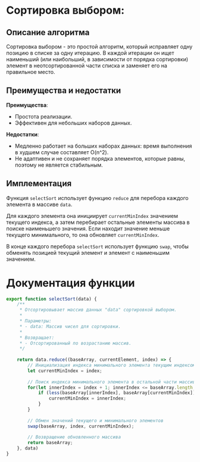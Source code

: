 # Сортировка выбором:

## Описание алгоритма

Сортировка выбором - это простой алгоритм, который исправляет одну позицию в списке за одну итерацию. В каждой итерации он ищет наименьший (или наибольший, в зависимости от порядка сортировки) элемент в неотсортированной части списка и заменяет его на правильное место.

## Преимущества и недостатки

**Преимущества**:
- Простота реализации.
- Эффективен для небольших наборов данных.

**Недостатки**:
- Медленно работает на больших наборах данных: время выполнения в худшем случае составляет O(n^2).
- Не адаптивен и не сохраняет порядка элементов, которые равны, поэтому не является стабильным.

## Имплементация

Функция `selectSort` использует функцию `reduce` для перебора каждого элемента в массиве `data`.

Для каждого элемента она инициирует `currentMinIndex` значением текущего индекса, а затем перебирает остальные элементы массива в поиске наименьшего значения. Если находит значение меньше текущего минимального, то она обновляет `currentMinIndex`.

В конце каждого перебора `selectSort` использует функцию `swap`, чтобы обменять позицией текущий элемент и элемент с наименьшим значением.

# Документация функции

```javascript
export function selectSort(data) {
    /**
     * Отсортировывает массив данных "data" сортировкой выбором.
     *
     * Параметры:
     * - data: Массив чисел для сортировки.
     *
     * Возвращает: 
     * - Отсортированный по возрастанию массив.
     */
    
    return data.reduce((baseArray, currentElement, index) => {
        // Инициализация индекса минимального элемента текущим индексом
        let currentMinIndex = index;
        
        // Поиск индекса минимального элемента в остальной части массива
        for(let innerIndex = index + 1; innerIndex <= baseArray.length; innerIndex++) {
            if (less(baseArray[innerIndex], baseArray[currentMinIndex])) {
                currentMinIndex = innerIndex;
            }
        }
        
        // Обмен значений текущего и минимального элементов
        swap(baseArray, index, currentMinIndex);
        
        // Возвращение обновленного массива
        return baseArray;
    }, data)
}
```